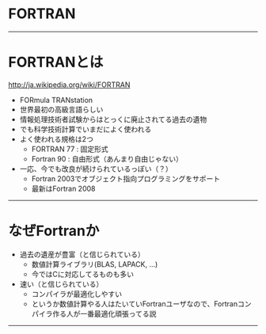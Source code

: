 FORTRAN
=======
---------------------------------------------
FORTRANとは
===========
http://ja.wikipedia.org/wiki/FORTRAN
* FORmula TRANstation
* 世界最初の高級言語らしい
* 情報処理技術者試験からはとっくに廃止されてる過去の遺物
* でも科学技術計算でいまだによく使われる
* よく使われる規格は2つ
    * FORTRAN 77 : 固定形式
    * Fortran 90 : 自由形式（あんまり自由じゃない）
* 一応、今でも改良が続けられているっぽい（？）
    * Fortran 2003でオブジェクト指向プログラミングをサポート
    * 最新はFortran 2008

---------------------------------------------
なぜFortranか
=============
* 過去の遺産が豊富（と信じられている）
    * 数値計算ライブラリ(BLAS, LAPACK, ...)
    * 今ではCに対応してるものも多い
* 速い（と信じられている）
    * コンパイラが最適化しやすい
    * というか数値計算やる人はたいていFortranユーザなので、Fortranコンパイラ作る人が一番最適化頑張ってる説

---------------------------------------------



